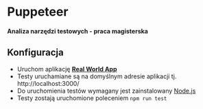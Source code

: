 # Puppeteer
#### Analiza narzędzi testowych - praca magisterska
## Konfiguracja
- Uruchom aplikację [**Real World App**](https://github.com/cypress-io/cypress-realworld-app)
- Testy uruchamiane są na domyślnym adresie aplikacji tj. http://localhost:3000/
- Do uruchomienia testów wymagany jest zainstalowany [Node.js](https://nodejs.org/en/)
- Testy zostają uruchomione poleceniem ```npm run test```